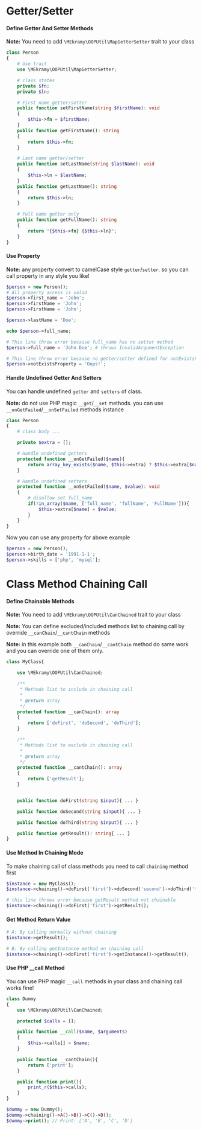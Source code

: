
# Getter/Setter

#### Define Getter And Setter Methods

**Note:** You need to add `\MEkramy\OOPUtil\MapGetterSetter` trait to your class

```php
class Person
{
    # Use trait
    use \MEkramy\OOPUtil\MapGetterSetter;

    # class states
    private $fn;
    private $ln;

    # First name getter/setter
    public function setFirstName(string $firstName): void
    {
        $this->fn = $firstName;
    }
    public function getFirstName(): string
    {
        return $this->fn;
    }

    # Last name getter/setter
    public function setLastName(string $lastName): void
    {
        $this->ln = $lastName;
    }
    public function getLastName(): string
    {
        return $this->ln;
    }

    # Full name getter only
    public function getFullName(): string
    {
        return "{$this->fn} {$this->ln}";
    }
}
```

#### Use Property

**Note:** any property convert to camelCase style `getter`/`setter`. so you can call property in any style you like!

```php
$person = new Person();
# All property access is valid
$person->first_name = 'John';
$person->firstName = 'John';
$person->FirstName = 'John';

$person->lastName = 'Doe';

echo $person->full_name;

# This line throw error because full_name has no setter method
$person->full_name = 'John Doe'; # throws InvalidArgumentException

# This line throw error because no getter/setter defined for notExistsProperty
$person->notExistsProperty = 'Oops!';
```

#### Handle Undefined Getter And Setters

You can handle undefined `getter` and `setters` of class.

**Note:** do not use PHP magic `__get`/`__set` methods. you can use `__onGetFailed`/`__onSetFailed` methods instance

```php
class Person
{
    # class body ...

    private $extra = [];

    # Handle undefined getters
    protected function __onGetFailed($name){
        return array_key_exists($name, $this->extra) ? $this->extra[$name] : null;
    }

    # Handle undefined setters
    protected function __onSetFailed($name, $value): void
    {
        # disallow set full_name
        if(!in_array($name, ['full_name', 'fullName', 'FullName'])){
            $this->extra[$name] = $value;
        }
    }
}
```

Now you can use any property for above example

```php
$person = new Person();
$person->birth_date = '1991-1-1';
$person->skills = ['php', 'mysql'];
```

# Class Method Chaining Call

#### Define Chainable Methods

**Note:** You need to add `\MEkramy\OOPUtil\CanChained` trait to your class

**Note:** You can define excluded/included methods list to chaining call by override `__canChain`/`__cantChain` methods

**Note:** in this example both `__canChain`/`__cantChain` method do same work and you can override one of them only.

```php
class MyClass{

    use \MEkramy\OOPUtil\CanChained;

    /**
     * Methods list to include in chaining call
     *
     * @return array
     */
    protected function __canChain(): array
    {
        return ['doFirst', 'doSecond', 'doThird'];
    }

    /**
     * Methods list to exclude in chaining call
     *
     * @return array
     */
    protected function __cantChain(): array
    {
        return ['getResult'];
    }


    public function doFirst(string $input){ ... }

    public function doSecond(string $input){ ... }

    public function doThird(string $input){ ... }

    public function getResult(): string{ ... }
}
```

#### Use Method In Chaining Mode

To make chaining call of class methods you need to call `chaining` method first

```php
$instance = new MyClass();
$instance->chaining()->doFirst('first')->doSecond('second')->doThird('third');

# this line throws error because getResult method not chainable
$instance->chaining()->doFirst('first')->getResult();
```

#### Get Method Return Value

```php
# A: By calling normally without chaining
$instance->getResult();

# B: By calling getInstance method on chaining call
$instance->chaining()->doFirst('first')->getInstance()->getResult();
```

#### Use PHP __call Method

You can use PHP magic `__call` methods in your class and chaining call works fine!

```php
class Dummy
{
    use \MEkramy\OOPUtil\CanChained;

    protected $calls = [];

    public function __call($name, $arguments)
    {
        $this->calls[] = $name;
    }

    public function __cantChain(){
        return ['print'];
    }

    public function print(){
        print_r($this->calls);
    }
}

$dummy = new Dummy();
$dummy->chaining()->A()->B()->C()->D();
$dummy->print(); // Print: ['A', 'B', 'C', 'D']
```
